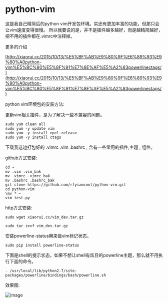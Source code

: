 # python-vim

这是我自己精简后的python vim开发包环境。实还有更加丰富的功能，但那只会让vim速度变得很慢。  所以我要说的是，并不是插件越多越好，而是越精简越好，把不用的插件都在.vimrc中注释掉。 

更多的介绍

[http://xiaorui.cc/2015/10/13/%E5%BF%AB%E9%80%9F%E6%89%93%E9%80%A0python-vim%E5%BC%80%E5%8F%91%E7%8E%AF%E5%A2%83powerlinectags/](http://xiaorui.cc/2015/10/13/%E5%BF%AB%E9%80%9F%E6%89%93%E9%80%A0python-vim%E5%BC%80%E5%8F%91%E7%8E%AF%E5%A2%83powerlinectags/)

python vim环境包的安装方法:

更新vim相关插件，是为了解决一些不兼容的问题。

```
sudo yum clean all
sudo yum -y update vim
sudo yum -y install epel-release
sudo yum -y install ctags
```

下载我这边打包好的 .vimrc .vim .bashrc   , 含有一些常用的插件,主题 , 组件。

github方式安装:
```
cd ~
mv .vim .vim_bak
mv .vimrc .vimrc_bak
mv .bashrc .bashrc_bak
git clone https://github.com/rfyiamcool/python-vim.git
cd python-vim
\mv * ~
vim test.py
```

http方式安装:
```
sudo wget xiaorui.cc/vim_dev.tar.gz
 
sudo tar zxvf vim_dev.tar.gz
```

安装powerline-status用来做vim标记状态。

```
sudo pip install powerline-status
```
 
下面是shell的提示状态，如果不想让shell有炫目的powerline主题，那么就不用执行下面的命令。 
``` 
. /usr/local/lib/python2.7/site-packages/powerline/bindings/bash/powerline.sh
```


效果图:

![image](https://github.com/rfyiamcool/python-vim/raw/master/static/demo_vim.jpg)


